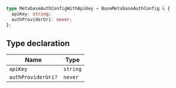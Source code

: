 ```ts
type MetabaseAuthConfigWithApiKey = BaseMetabaseAuthConfig & {
  apiKey: string;
  authProviderUri: never;
};
```

## Type declaration

| Name | Type |
| ------ | ------ |
| `apiKey` | `string` |
| `authProviderUri?` | `never` |
